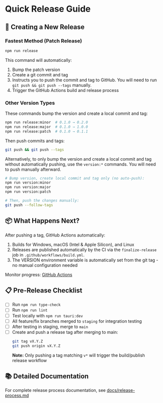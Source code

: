 # Quick Release Guide

## 🚀 Creating a New Release

### Fastest Method (Patch Release)

```bash
npm run release
```

This command will automatically:

1. Bump the patch version
2. Create a git commit and tag
3. Instructs you to push the commit and tag to GitHub. You will need to run `git push && git push --tags` manually.
4. Trigger the GitHub Actions build and release process

### Other Version Types

These commands bump the version and create a local commit and tag:

```bash
npm run release:minor  # 0.1.0 → 0.2.0
npm run release:major  # 0.1.0 → 1.0.0
npm run release:patch  # 0.1.0 → 0.1.1
```

Then push commits and tags:

```bash
git push && git push --tags
```

Alternatively, to only bump the version and create a local commit and tag without automatically pushing, use the `version:*` commands. You will need to push manually afterward.

```bash
# Bump version, create local commit and tag only (no auto-push):
npm run version:minor
npm run version:major
npm run version:patch

# Then, push the changes manually:
git push --follow-tags
```

## 📦 What Happens Next?

After pushing a tag, GitHub Actions automatically:

1. Builds for Windows, macOS (Intel & Apple Silicon), and Linux
2. Releases are published automatically by the CI via the `finalize-release` job in `.github/workflows/build.yml`.
3. The VERSION environment variable is automatically set from the git tag - no manual configuration needed

Monitor progress: [GitHub Actions](https://github.com/AustinKelsay/gtdspace/actions)

## 📋 Pre-Release Checklist

- [ ] Run `npm run type-check`
- [ ] Run `npm run lint`
- [ ] Test locally with `npm run tauri:dev`
- [ ] All feature/fix branches merged to `staging` for integration testing
- [ ] After testing in staging, merge to `main`
- [ ] Create and push a release tag after merging to main:
  ```bash
  git tag vX.Y.Z
  git push origin vX.Y.Z
  ```
  **Note:** Only pushing a tag matching `v*` will trigger the build/publish release workflow

## 📚 Detailed Documentation

For complete release process documentation, see [docs/release-process.md](docs/release-process.md)
